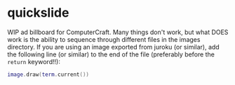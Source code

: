 # quickslide
WIP ad billboard for ComputerCraft. Many things don't work, but what DOES work is the ability to sequence through different files in the images directory.
If you are using an image exported from juroku (or similar), add the following line (or similar) to the end of the file (preferably before the `return` keyword!!):
```lua
image.draw(term.current())
```
